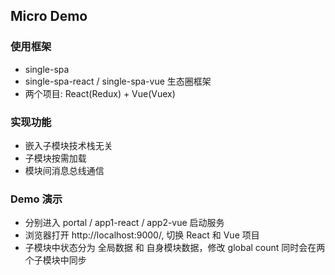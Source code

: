 ## Micro Demo

### 使用框架
- single-spa
- single-spa-react / single-spa-vue 生态圈框架
- 两个项目: React(Redux) + Vue(Vuex)

### 实现功能
- 嵌入子模块技术栈无关
- 子模块按需加载
- 模块间消息总线通信

### Demo 演示
- 分别进入 portal / app1-react / app2-vue 启动服务
- 浏览器打开 http://localhost:9000/, 切换 React 和 Vue 项目
- 子模块中状态分为 全局数据 和 自身模块数据，修改 global count 同时会在两个子模块中同步